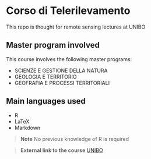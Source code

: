 # Corso di Telerilevamento

This repo is thought for remote sensing lectures at UNIBO 

## Master program involved

This course involves the following master programs:

+ SCIENZE E GESTIONE DELLA NATURA
+ GEOLOGIA E TERRITORIO
+ GEOFRAFIA E PROCESSI TERRITORIALI


## Main languages used

+ R
+ LaTeX
+ Markdown

> **Note**
No previous knowledge of R is required

> **External link to the course**
[UNIBO](https://www.unibo.it/it/studiare/dottorati-master-specializzazioni-e-altra-formazione/insegnamenti/insegnamento/2023/455369)
